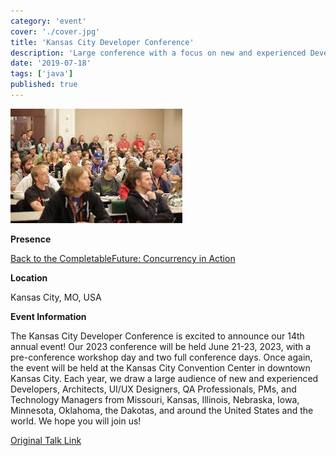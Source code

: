```yaml
---
category: 'event'
cover: './cover.jpg'
title: 'Kansas City Developer Conference'
description: 'Large conference with a focus on new and experienced Developers, Architects, UI/UX Designers based in Kansas City.'
date: '2019-07-18'
tags: ['java']
published: true
---
```

![cover](./cover.jpg)

**Presence**

[Back to the CompletableFuture: Concurrency in Action](https://dvinnik.dev/presentations/2018/back-to-the-completable-future)

**Location**

Kansas City, MO, USA

**Event Information**

The Kansas City Developer Conference is excited to announce our 14th annual event! Our 2023 conference will be held June 21-23, 2023, with a pre-conference workshop day and two full conference days. Once again, the event will be held at the Kansas City Convention Center in downtown Kansas City. Each year, we draw a large audience of new and experienced Developers, Architects, UI/UX Designers, QA Professionals, PMs, and Technology Managers from Missouri, Kansas, Illinois, Nebraska, Iowa, Minnesota, Oklahoma, the Dakotas, and around the United States and the world. We hope you will join us!

[Original Talk Link](https://kcdc2019.myconf.app/session/ses-85724)